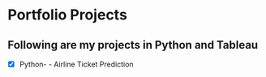 # Portfolio Projects

## Following are my projects in Python and Tableau

- [x] Python-
      - Airline Ticket Prediction
